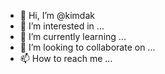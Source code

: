 - 👋 Hi, I’m @kimdak
- 👀 I’m interested in ...
- 🌱 I’m currently learning ...
- 💞️ I’m looking to collaborate on ...
- 📫 How to reach me ...

<!---
kimdak/kimdak is a ✨ special ✨ repository because its `README.md` (this file) appears on your GitHub profile.
You can click the Preview link to take a look at your changes.
--->
